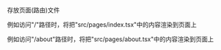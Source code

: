 存放页面(路由)文件

例如访问"/"路径时，将把"src/pages/index.tsx"中的内容渲染到页面上


例如访问"/about"路径时，将把"src/pages/about.tsx"中的内容渲染到页面上
